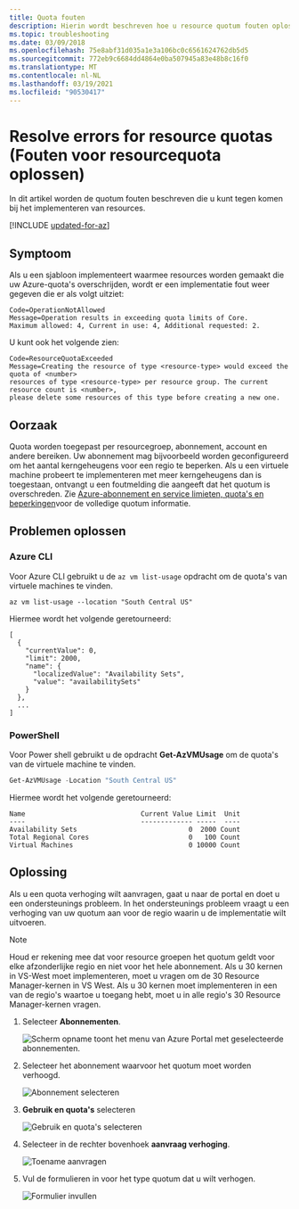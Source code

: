 ```yaml
---
title: Quota fouten
description: Hierin wordt beschreven hoe u resource quotum fouten oplost bij het implementeren van resources met Azure Resource Manager.
ms.topic: troubleshooting
ms.date: 03/09/2018
ms.openlocfilehash: 75e8abf31d035a1e3a106bc0c6561624762db5d5
ms.sourcegitcommit: 772eb9c6684dd4864e0ba507945a83e48b8c16f0
ms.translationtype: MT
ms.contentlocale: nl-NL
ms.lasthandoff: 03/19/2021
ms.locfileid: "90530417"
---
```

# <a name="resolve-errors-for-resource-quotas"></a>Resolve errors for resource quotas (Fouten voor resourcequota oplossen)

In dit artikel worden de quotum fouten beschreven die u kunt tegen komen bij het implementeren van resources.

[!INCLUDE [updated-for-az](../../../includes/updated-for-az.md)]

## <a name="symptom"></a>Symptoom

Als u een sjabloon implementeert waarmee resources worden gemaakt die uw Azure-quota's overschrijden, wordt er een implementatie fout weer gegeven die er als volgt uitziet:

```
Code=OperationNotAllowed
Message=Operation results in exceeding quota limits of Core.
Maximum allowed: 4, Current in use: 4, Additional requested: 2.
```

U kunt ook het volgende zien:

```
Code=ResourceQuotaExceeded
Message=Creating the resource of type <resource-type> would exceed the quota of <number>
resources of type <resource-type> per resource group. The current resource count is <number>,
please delete some resources of this type before creating a new one.
```

## <a name="cause"></a>Oorzaak

Quota worden toegepast per resourcegroep, abonnement, account en andere bereiken. Uw abonnement mag bijvoorbeeld worden geconfigureerd om het aantal kerngeheugens voor een regio te beperken. Als u een virtuele machine probeert te implementeren met meer kerngeheugens dan is toegestaan, ontvangt u een foutmelding die aangeeft dat het quotum is overschreden.
Zie [Azure-abonnement en service limieten, quota's en beperkingen](../../azure-resource-manager/management/azure-subscription-service-limits.md)voor de volledige quotum informatie.

## <a name="troubleshooting"></a>Problemen oplossen

### <a name="azure-cli"></a>Azure CLI

Voor Azure CLI gebruikt u de `az vm list-usage` opdracht om de quota's van virtuele machines te vinden.

```azurecli
az vm list-usage --location "South Central US"
```

Hiermee wordt het volgende geretourneerd:

```output
[
  {
    "currentValue": 0,
    "limit": 2000,
    "name": {
      "localizedValue": "Availability Sets",
      "value": "availabilitySets"
    }
  },
  ...
]
```

### <a name="powershell"></a>PowerShell

Voor Power shell gebruikt u de opdracht **Get-AzVMUsage** om de quota's van de virtuele machine te vinden.

```powershell
Get-AzVMUsage -Location "South Central US"
```

Hiermee wordt het volgende geretourneerd:

```output
Name                             Current Value Limit  Unit
----                             ------------- -----  ----
Availability Sets                            0  2000 Count
Total Regional Cores                         0   100 Count
Virtual Machines                             0 10000 Count
```

## <a name="solution"></a>Oplossing

Als u een quota verhoging wilt aanvragen, gaat u naar de portal en doet u een ondersteunings probleem. In het ondersteunings probleem vraagt u een verhoging van uw quotum aan voor de regio waarin u de implementatie wilt uitvoeren.

> [!NOTE]
> Houd er rekening mee dat voor resource groepen het quotum geldt voor elke afzonderlijke regio en niet voor het hele abonnement. Als u 30 kernen in VS-West moet implementeren, moet u vragen om de 30 Resource Manager-kernen in VS West. Als u 30 kernen moet implementeren in een van de regio's waartoe u toegang hebt, moet u in alle regio's 30 Resource Manager-kernen vragen.
>
>

1. Selecteer **Abonnementen**.

   ![Scherm opname toont het menu van Azure Portal met geselecteerde abonnementen.](./media/error-resource-quota/subscriptions.png)

2. Selecteer het abonnement waarvoor het quotum moet worden verhoogd.

   ![Abonnement selecteren](./media/error-resource-quota/select-subscription.png)

3. **Gebruik en quota's** selecteren

   ![Gebruik en quota's selecteren](./media/error-resource-quota/select-usage-quotas.png)

4. Selecteer in de rechter bovenhoek **aanvraag verhoging**.

   ![Toename aanvragen](./media/error-resource-quota/request-increase.png)

5. Vul de formulieren in voor het type quotum dat u wilt verhogen.

   ![Formulier invullen](./media/error-resource-quota/forms.png)